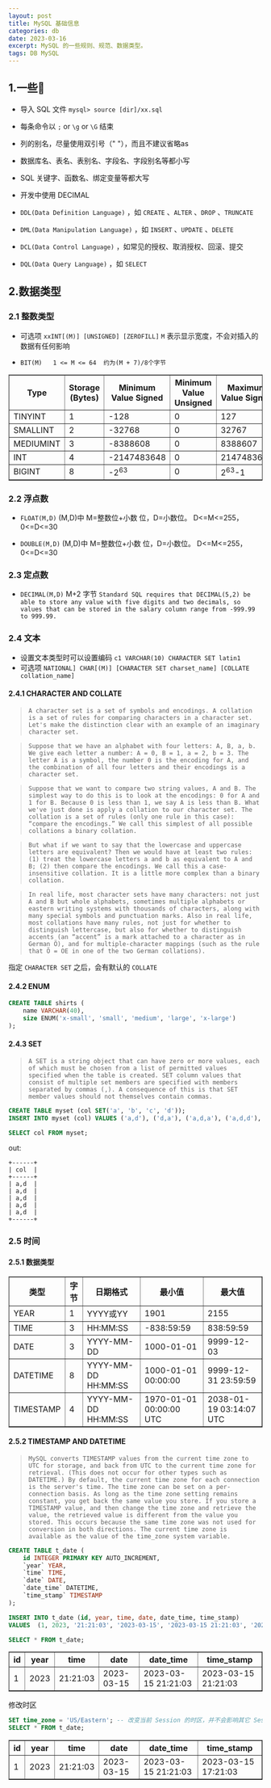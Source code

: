 ```yaml
---
layout: post
title: MySQL 基础信息
categories: db
date: 2023-03-16
excerpt: MySQL 的一些规则、规范、数据类型。
tags: DB MySQL 
---
```

## 1.一些🍪
* 导入 SQL 文件 `mysql> source [dir]/xx.sql`

* 每条命令以 `;` or `\g` or `\G` 结束

* 列的别名，尽量使用双引号（" "），而且不建议省略as

* 数据库名、表名、表别名、字段名、字段别名等都小写

* SQL 关键字、函数名、绑定变量等都大写

* 开发中使用 DECIMAL

* `DDL(Data Definition Language)` ，如 `CREATE` 、`ALTER` 、`DROP` 、`TRUNCATE`

* `DML(Data Manipulation Language)` ，如 `INSERT` 、`UPDATE` 、`DELETE`

* `DCL(Data Control Language)` ，如常见的授权、取消授权、回滚、提交

* `DQL(Data Query Language)` ，如 `SELECT`

## 2.数据类型
### 2.1 整数类型
* 可选项 `xxINT[(M)] [UNSIGNED] [ZEROFILL]`  `M` 表示显示宽度，不会对插入的数据有任何影响

* `BIT(M) 	1 <= M <= 64  约为(M + 7)/8个字节`
<table border="1" class="sql_tab">
  <tr>
    <th>Type</th>
    <th>Storage (Bytes)</th>
    <th>Minimum Value Signed</th>
    <th>Minimum Value Unsigned</th>
    <th>Maximum Value Signed</th>
    <th>Maximum Value Unsigned</th>
  </tr>
  <tr>
    <td>TINYINT</td>
    <td>1</td>
    <td>-128</td>
    <td>0</td>
    <td>127</td>
    <td>255</td>
  </tr>
  <tr>
    <td>SMALLINT</td>
    <td>2</td>
    <td>-32768</td>
    <td>0</td>
    <td>32767</td>
    <td>65535</td>
  </tr>
  <tr>
    <td>MEDIUMINT</td>
    <td>3</td>
    <td>-8388608</td>
    <td>0</td>
    <td>8388607</td>
    <td>16777215</td>
  </tr>
  <tr>
    <td>INT</td>
    <td>4</td>
    <td>-2147483648</td>
    <td>0</td>
    <td>2147483647</td>
    <td>4294967295</td>
  </tr>
  <tr>
    <td>BIGINT</td>
    <td>8</td>
    <td>-2<sup>63</sup></td>
    <td>0</td>
    <td>2<sup>63</sup>-1</td>
    <td>2<sup>64</sup>-1</td>
  </tr>
</table>

### 2.2 浮点数
* `FLOAT(M,D)` (M,D)中 M=整数位+小数 位，D=小数位。 D<=M<=255，0<=D<=30

* `DOUBLE(M,D)` (M,D)中 M=整数位+小数 位，D=小数位。 D<=M<=255，0<=D<=30

### 2.3 定点数
* `DECIMAL(M,D)`  M+2 字节 `Standard SQL requires that DECIMAL(5,2) be able to store any value with five digits and two decimals, so values that can be stored in the salary column range from -999.99 to 999.99.`

### 2.4 文本
* 设置文本类型时可以设置编码 `c1 VARCHAR(10) CHARACTER SET latin1`
* 可选项 `NATIONAL] CHAR[(M)] [CHARACTER SET charset_name] [COLLATE collation_name]`

#### 2.4.1 CHARACTER AND COLLATE
> `A character set is a set of symbols and encodings. A collation is a set of rules for comparing characters in a character set. Let's make the distinction clear with an example of an imaginary character set.`

> `Suppose that we have an alphabet with four letters: A, B, a, b. We give each letter a number: A = 0, B = 1, a = 2, b = 3. The letter A is a symbol, the number 0 is the encoding for A, and the combination of all four letters and their encodings is a character set.`

> `Suppose that we want to compare two string values, A and B. The simplest way to do this is to look at the encodings: 0 for A and 1 for B. Because 0 is less than 1, we say A is less than B. What we've just done is apply a collation to our character set. The collation is a set of rules (only one rule in this case): “compare the encodings.” We call this simplest of all possible collations a binary collation.`

> `But what if we want to say that the lowercase and uppercase letters are equivalent? Then we would have at least two rules: (1) treat the lowercase letters a and b as equivalent to A and B; (2) then compare the encodings. We call this a case-insensitive collation. It is a little more complex than a binary collation.`

> `In real life, most character sets have many characters: not just A and B but whole alphabets, sometimes multiple alphabets or eastern writing systems with thousands of characters, along with many special symbols and punctuation marks. Also in real life, most collations have many rules, not just for whether to distinguish lettercase, but also for whether to distinguish accents (an “accent” is a mark attached to a character as in German Ö), and for multiple-character mappings (such as the rule that Ö = OE in one of the two German collations).`

指定 `CHARACTER SET` 之后，会有默认的 `COLLATE` 

#### 2.4.2 ENUM
```sql
CREATE TABLE shirts (
    name VARCHAR(40),
    size ENUM('x-small', 'small', 'medium', 'large', 'x-large')
);
```
#### 2.4.3 SET
>`A SET is a string object that can have zero or more values, each of which must be chosen from a list of permitted values specified when the table is created. SET column values that consist of multiple set members are specified with members separated by commas (,). A consequence of this is that SET member values should not themselves contain commas.`

```sql
CREATE TABLE myset (col SET('a', 'b', 'c', 'd'));
INSERT INTO myset (col) VALUES ('a,d'), ('d,a'), ('a,d,a'), ('a,d,d'), ('d,a,d');

SELECT col FROM myset;
```
out:
```shell
+------+
| col  |
+------+
| a,d  |
| a,d  |
| a,d  |
| a,d  |
| a,d  |
+------+
```
### 2.5 时间
#### 2.5.1 数据类型

<table border="1" class="sql_tab">
  <tr>
    <th>类型</th>
    <th>字节</th>
    <th>日期格式</th>
    <th>最小值</th>
    <th>最大值</th>
  </tr>
  <tr>
    <td>YEAR</td>
    <td>1</td>
    <td>YYYY或YY</td>
    <td>1901</td>
    <td>2155</td>
  </tr>
  <tr>
    <td>TIME</td>
    <td>3</td>
    <td>HH:MM:SS</td>
    <td>-838:59:59</td>
    <td>838:59:59</td>
  </tr>
  <tr>
    <td>DATE</td>
    <td>3</td>
    <td>YYYY-MM-DD</td>
    <td>1000-01-01</td>
    <td>9999-12-03</td>
  </tr>
  <tr>
    <td>DATETIME</td>
    <td>8</td>
    <td>YYYY-MM-DD HH:MM:SS</td>
    <td>1000-01-01 00:00:00</td>
    <td>9999-12-31 23:59:59</td>
  </tr>
  <tr>
    <td>TIMESTAMP</td>
    <td>4</td>
    <td>YYYY-MM-DD HH:MM:SS</td>
    <td>1970-01-01 00:00:00 UTC</td>
    <td>2038-01-19 03:14:07 UTC</td>
  </tr>
</table>

#### 2.5.2 TIMESTAMP AND DATETIME

> `MySQL converts TIMESTAMP values from the current time zone to UTC for storage, and back from UTC to the current time zone for retrieval. (This does not occur for other types such as DATETIME.) By default, the current time zone for each connection is the server's time. The time zone can be set on a per-connection basis. As long as the time zone setting remains constant, you get back the same value you store. If you store a TIMESTAMP value, and then change the time zone and retrieve the value, the retrieved value is different from the value you stored. This occurs because the same time zone was not used for conversion in both directions. The current time zone is available as the value of the time_zone system variable. `

```sql
CREATE TABLE t_date (
    id INTEGER PRIMARY KEY AUTO_INCREMENT,
    `year` YEAR,
    `time` TIME,
    `date` DATE,
    `date_time` DATETIME,
    `time_stamp` TIMESTAMP
);

INSERT INTO t_date (id, year, time, date, date_time, time_stamp)
VALUES  (1, 2023, '21:21:03', '2023-03-15', '2023-03-15 21:21:03', '2023-03-15 21:21:03');

SELECT * FROM t_date;
```

<table border="1" class="sql_tab">
  <tr><th>id</th><th>year</th><th>time</th><th>date</th><th>date_time</th><th>time_stamp</th></tr>
  <tr><td>1</td><td>2023</td><td>21:21:03</td><td>2023-03-15</td><td>2023-03-15 21:21:03</td><td>2023-03-15 21:21:03</td></tr>
</table>

修改时区
```sql
SET time_zone = 'US/Eastern'; -- 改变当前 Session 的时区，并不会影响其它 Session (SET GLOBAL time_zone = timezone; 改变全局)
SELECT * FROM t_date;
```
<table border="1" style="border-collapse:collapse">
<tr><th>id</th><th>year</th><th>time</th><th>date</th><th>date_time</th><th>time_stamp</th></tr>
<tr><td>1</td><td>2023</td><td>21:21:03</td><td>2023-03-15</td><td>2023-03-15 21:21:03</td><td>2023-03-15 17:21:03</td></tr>
</table>


